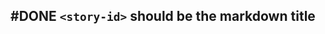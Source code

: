 ## #DONE `<story-id>` should be the markdown title
<!-- #task -->
<!-- created:2023-09-12T13:05:36.057Z task-id:pSyPB group:"Ungrouped Tasks" story-id:Import-tasks order:30 completed:2023-10-01T17:34:03.913Z
archived:true
archivedAt:2024-10-30T22:38:06-04:00
originalPath:backlog/stories/Import-tasks/tasks/``-should-be-the-markdown-title.md
originalLine:1
-->


